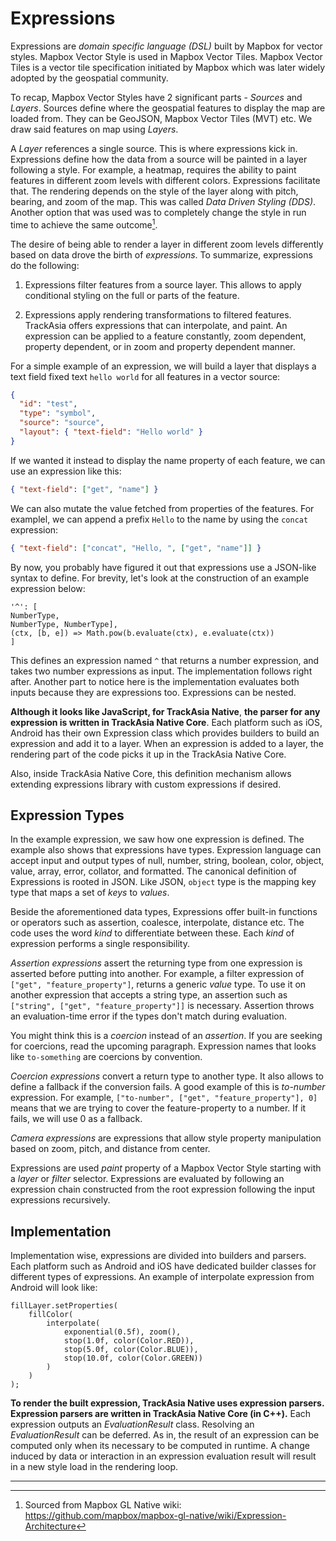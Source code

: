# Expressions

Expressions are *domain specific language (DSL)* built by Mapbox for
vector styles. Mapbox Vector Style is used in Mapbox Vector Tiles.
Mapbox Vector Tiles is a vector tile specification initiated by Mapbox
which was later widely adopted by the geospatial community.

To recap, Mapbox Vector Styles have 2 significant parts - *Sources* and *Layers*.
Sources define where the geospatial features to display the map are loaded from. 
They can be GeoJSON, Mapbox Vector Tiles (MVT) etc. We draw said features
on map using *Layers*. 

A *Layer* references a single source. This is where expressions kick in. 
Expressions define how the data from a source will be painted in a layer 
following a style. For example, a heatmap, requires the ability to paint 
features in different zoom levels with different colors. Expressions 
facilitate that. The rendering depends on the style of the layer along with 
pitch, bearing, and zoom of the map. This was called *Data Driven Styling (DDS)*. 
Another option that was used was to completely change the style in run time to 
achieve the same outcome[^17].

The desire of being able to render a layer in different zoom levels
differently based on data drove the birth of *expressions*. To
summarize, expressions do the following:

1.  Expressions filter features from a source layer. This allows to
    apply conditional styling on the full or parts of the feature.

2.  Expressions apply rendering transformations to filtered features.
    TrackAsia offers expressions that can interpolate, and paint. An
    expression can be applied to a feature constantly, zoom dependent,
    property dependent, or in zoom and property dependent manner.

For a simple example of an expression, we will build a layer that displays
a text field fixed text `hello world` for all features in a vector source:

```json
{
  "id": "test",
  "type": "symbol",
  "source": "source",
  "layout": { "text-field": "Hello world" }
}
```

If we wanted it instead to display the name property of each feature, 
we can use an expression like this:

```json
{ "text-field": ["get", "name"] }
```

We can also mutate the value fetched from properties of the features. For
examplel, we can append a prefix `Hello` to the name by using the `concat`
expression:

```json
{ "text-field": ["concat", "Hello, ", ["get", "name"]] }
```

By now, you probably have figured it out that expressions use a JSON-like 
syntax to define. For brevity, let's look at the construction of an example 
expression below:

```
'^': [
NumberType,
NumberType, NumberType],
(ctx, [b, e]) => Math.pow(b.evaluate(ctx), e.evaluate(ctx))
]
```

This defines an expression named `^` that returns a number
expression, and takes two number expressions as input. The
implementation follows right after. Another part to notice here is the
implementation evaluates both inputs because they are expressions too.
Expressions can be nested.

**Although it looks like JavaScript, for TrackAsia Native**, **the
parser for any expression is written in TrackAsia Native Core**. Each
platform such as iOS, Android has their own Expression class which
provides builders to build an expression and add it to a layer. When an
expression is added to a layer, the rendering part of the code picks it
up in the TrackAsia Native Core.

Also, inside TrackAsia Native Core, this definition mechanism allows
extending expressions library with custom expressions if desired.

## Expression Types

In the example expression, we saw how one expression is defined. The
example also shows that expressions have types. Expression language can
accept input and output types of null, number, string, boolean, color,
object, value, array, error, collator, and formatted. The canonical 
definition of Expressions is rooted in JSON. Like JSON, `object` type 
is the mapping key type that maps a set of *keys* to *values*.

Beside the aforementioned data types, Expressions offer built-in functions
or operators such as assertion, coalesce, interpolate, distance etc. 
The code uses the word *kind* to differentiate between these. 
Each *kind* of expression performs a single responsibility.

*Assertion expressions* assert the returning type from one expression is
asserted before putting into another. For example, a filter expression
of `["get", "feature_property"]`, returns a generic *value* type. To
use it on another expression that accepts a string type, an assertion
such as `["string", ["get", "feature_property"]]` is necessary.
Assertion throws an evaluation-time error if the types don't match
during evaluation. 

You might think this is a *coercion* instead of an *assertion*. If you are 
seeking for coercions, read the upcoming paragraph. Expression names 
that looks like `to-something` are coercions by convention.

*Coercion expressions* convert a return type to another type. It also
allows to define a fallback if the conversion fails. A good example of
this is *to-number* expression. For example, `["to-number", ["get",
"feature_property"], 0]` means that we are trying to cover the
feature-property to a number. If it fails, we will use 0 as a fallback.

*Camera expressions* are expressions that allow style property
manipulation based on zoom, pitch, and distance from center.

Expressions are used *paint* property of a Mapbox Vector Style starting
with a *layer* or *filter* selector. Expressions are evaluated by following an
expression chain constructed from the root expression following the
input expressions recursively.

## Implementation

Implementation wise, expressions are divided into builders and parsers.
Each platform such as Android and iOS have dedicated builder classes for
different types of expressions. An example of interpolate expression
from Android will look like:

```
fillLayer.setProperties(
    fillColor(
        interpolate(
            exponential(0.5f), zoom(),
            stop(1.0f, color(Color.RED)),
            stop(5.0f, color(Color.BLUE)),
            stop(10.0f, color(Color.GREEN))
        )
    )
);
```

**To render the built expression, TrackAsia Native uses expression
parsers.** **Expression parsers are written in TrackAsia Native Core
(in C++).** Each expression outputs an *EvaluationResult* class.
Resolving an *EvaluationResult* can be deferred. As in, the result of an
expression can be computed only when its necessary to be computed in
runtime. A change induced by data or interaction in an expression
evaluation result will result in a new style load in the rendering loop.

___________________

[^17]: Sourced from Mapbox GL Native wiki:
    <https://github.com/mapbox/mapbox-gl-native/wiki/Expression-Architecture>
